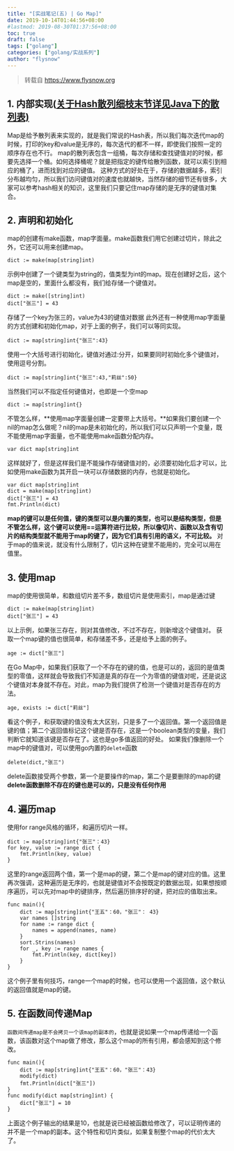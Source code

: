 ```yaml
---
title: "[实战笔记(五) | Go Map]"
date: 2019-10-14T01:44:56+08:00
#lastmod: 2019-08-30T01:37:56+08:00
toc: true
draft: false
tags: ["golang"]
categories: ["golang/实战系列"]
author: "flysnow"
---
```


>转载自 https://www.flysnow.org

## 1. 内部实现(<a href="/post/golang/interview/golang-1/">关于Hash散列细枝末节详见Java下的散列表)</a>
Map是给予散列表来实现的，就是我们常说的Hash表，所以我们每次迭代map的时候，打印的key和value是无序的，每次迭代的都不一样，即使我们按照一定的顺序存在也不行。
map的散列表包含一组桶，每次存储和查找键值对的时候，都要先选择一个桶。如何选择桶呢？就是把指定的键传给散列函数，就可以索引到相应的桶了，进而找到对应的键值。
这种方式的好处在于，存储的数据越多，索引分布越均匀，所以我们访问键值对的速度也就越快，当然存储的细节还有很多，大家可以参考hash相关的知识，这里我们只要记住map存储的是无序的键值对集合。
## 2. 声明和初始化
map的创建有make函数，map字面量。make函数我们用它创建过切片，除此之外，它还可以用来创建map。
```
dict := make(map[string]int)
```
示例中创建了一个键类型为string的，值类型为int的map。现在创建好之后，这个map是空的，里面什么都没有，我们给存储一个键值对。
```
dict := make([string]int)
dict["张三"] = 43
```
存储了一个key为张三的，value为43的键值对数据
此外还有一种使用map字面量的方式创建和初始化map，对于上面的例子，我们可以等同实现。
```
dict := map[string]int{"张三":43}
```
使用一个大括号进行初始化，键值对通过:分开，如果要同时初始化多个键值对，使用逗号分割。
```
dict := map[string]int{"张三":43,"莉丝":50}
```
当然我们可以不指定任何键值对，也即是一个空map
```
dict := map[string]int{}
```
不管怎么样，**使用map字面量创建一定要带上大括号。**如果我们要创建一个nil的map怎么做呢？nil的map是未初始化的，所以我们可以只声明一个变量，既不能使用map字面量，也不能使用make函数分配内存。
```
var dict map[string]int
```
这样就好了，但是这样我们是不能操作存储键值对的，必须要初始化后才可以，比如使用make函数为其开启一块可以存储数据的内存，也就是初始化。
```
var dict map[string]int
dict = make(map[string]int)
dict["张三"] = 43
fmt.Println(dict)
```
**map的键可以是任何值，键的类型可以是内置的类型，也可以是结构类型，但是不管怎么样，这个键可以使用==运算符进行比较，所以像切片、函数以及含有切片的结构类型就不能用于map的键了，因为它们具有引用的语义，不可比较。**
对于map的值来说，就没有什么限制了，切片这种在键里不能用的，完全可以用在值里。
## 3. 使用map
map的使用很简单，和数组切片差不多，数组切片是使用索引，map是通过键
```
dict := make(map[string]int)
dict["张三"] = 43
```
以上示例，如果张三存在，则对其值修改，不过不存在，则新增这个键值对。
获取一个map键的值也很简单，和存储差不多，还是给予上面的例子。
```
age := dict["张三"]
```
在Go Map中，如果我们获取了一个不存在的键的值，也是可以的，返回的是值类型的零值，这样就会导致我们不知道是真的存在一个为零值的键值对呢，还是说这个键值对本身就不存在。对此，map为我们提供了检测一个键值对是否存在的方法。
```
age, exists := dict["莉丝"]
```
看这个例子，和获取键的值没有太大区别，只是多了一个返回值。第一个返回值是键的值；第二个返回值标记这个键是否存在，这是一个boolean类型的变量，我们判断它就知道该键是否存在了。这也是go多值返回的好处。
如果我们像删除一个map中的键值对，可以使用go内置的`delete`函数
```
delete(dict,"张三")
```
delete函数接受两个参数，第一个是要操作的map，第二个是要删除的map的键
**delete函数删除不存在的键也是可以的，只是没有任何作用**
## 4. 遍历map
使用for range风格的循环，和遍历切片一样。
```
dict := map[string]int{"张三"：43}
for key, value := range dict {
    fmt.Println(key, value)
}
```
这里的range返回两个值，第一个是map的键，第二个是map的键对应的值。这里再次强调，这种遍历是无序的，也就是键值对不会按既定的数据出现，如果想按顺序遍历，可以先对map中的键排序，然后遍历排序好的键，把对应的值取出来。
```
func main(){
    dict := map[string]int{"王五"：60，"张三"： 43}
    var names []string
    for name := range dict {
        names = append(names, name)
    }
    sort.Strins(names)
    for _, key := range names {
        fmt.Println(key, dict[key])
    }
}
```
这个例子里有何技巧，range一个map的时候，也可以使用一个返回值，这个默认的返回值就是map的键。
## 5. 在函数间传递Map
`函数间传递map是不会拷贝一个该map的副本的`，也就是说如果一个map传递给一个函数，该函数对这个map做了修改，那么这个map的所有引用，都会感知到这个修改。
```
func main(){
    dict := map[string]int{"王五"：60，"张三"：43}
    modify(dict)
    fmt.Println(dict["张三"])
}
func modify(dict map[string]int) {
    dict["张三"] = 10
}
```
上面这个例子输出的结果是10，也就是说已经被函数给修改了，可以证明传递的并不是一个map的副本。这个特性和切片类似，如果复制整个map的代价太大了。